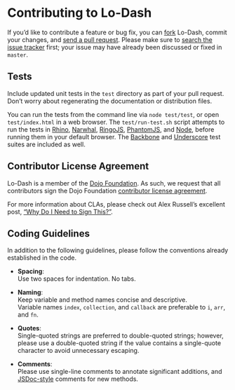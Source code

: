 # Contributing to Lo-Dash

If you’d like to contribute a feature or bug fix, you can [fork](https://help.github.com/articles/fork-a-repo) Lo-Dash, commit your changes, and [send a pull request](https://help.github.com/articles/using-pull-requests).
Please make sure to [search the issue tracker](https://github.com/lodash/lodash/issues) first; your issue may have already been discussed or fixed in `master`.

## Tests

Include updated unit tests in the `test` directory as part of your pull request.
Don’t worry about regenerating the documentation or distribution files.

You can run the tests from the command line via `node test/test`, or open `test/index.html` in a web browser.
The `test/run-test.sh` script attempts to run the tests in [Rhino](https://developer.mozilla.org/en-US/docs/Rhino), [Narwhal](https://github.com/280north/narwhal), [RingoJS](http://ringojs.org/), [PhantomJS](http://phantomjs.org/), and [Node](http://nodejs.org/), before running them in your default browser.
The [Backbone](http://backbonejs.org/) and [Underscore](http://http://underscorejs.org/) test suites are included as well.

## Contributor License Agreement

Lo-Dash is a member of the [Dojo Foundation](http://dojofoundation.org/).
As such, we request that all contributors sign the Dojo Foundation [contributor license agreement](http://dojofoundation.org/about/claForm).

For more information about CLAs, please check out Alex Russell’s excellent post, [“Why Do I Need to Sign This?”](http://infrequently.org/2008/06/why-do-i-need-to-sign-this/).

## Coding Guidelines

In addition to the following guidelines, please follow the conventions already established in the code.

- **Spacing**:<br>
  Use two spaces for indentation. No tabs.

- **Naming**:<br>
  Keep variable and method names concise and descriptive.<br>
  Variable names `index`, `collection`, and `callback` are preferable to `i`, `arr`, and `fn`.

- **Quotes**:<br>
  Single-quoted strings are preferred to double-quoted strings; however, please use a double-quoted string if the value contains a single-quote character to avoid unnecessary escaping.

- **Comments**:<br>
  Please use single-line comments to annotate significant additions, and [JSDoc-style](http://www.2ality.com/2011/08/jsdoc-intro.html) comments for new methods.
